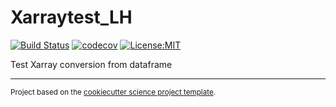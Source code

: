 Xarraytest_LH
==============================
[![Build Status](https://travis-ci.com/lhoupert/xarraytest_lh.svg?branch=master)](https://travis-ci.com/lhoupert/xarraytest_lh)
[![codecov](https://codecov.io/gh/lhoupert/xarraytest_lh/branch/master/graph/badge.svg)](https://codecov.io/gh/lhoupert/xarraytest_lh)
[![License:MIT](https://img.shields.io/badge/License-MIT-lightgray.svg?style=flt-square)](https://opensource.org/licenses/MIT)

Test Xarray conversion from dataframe

--------

<p><small>Project based on the <a target="_blank" href="https://github.com/lhoupert/cookiecutter-science-project">cookiecutter science project template</a>.</small></p>
